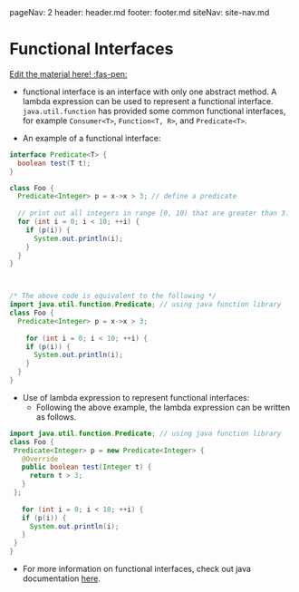 <frontmatter>
  pageNav: 2
  header: header.md
  footer: footer.md
  siteNav: site-nav.md
</frontmatter>

<br>

# Functional Interfaces

<!-- DO NOT DELETE THIS LINK AND PLEASE WRITE BELOW THIS LINK-->
[Edit the material here! :fas-pen:](https://github.com/nus-cs2030/1920-s2/edit/master/contents/textbook/lecture06/functionalInterfaces/functionalInterfaces.md)
<!-- DO NOT DELETE THIS LINK AND PLEASE WRITE BELOW THIS LINK-->

- functional interface is an interface with only one abstract method. A lambda expression can be used to represent a functional interface. `java.util.function` has provided some common functional interfaces, for example `Consumer<T>`, `Function<T, R>`, and `Predicate<T>`.

- An example of a functional interface:

```java
interface Predicate<T> {
  boolean test(T t);
}

class Foo {
  Predicate<Integer> p = x->x > 3; // define a predicate
  
  // print out all integers in range [0, 10) that are greater than 3.
  for (int i = 0; i < 10; ++i) {
    if (p(i)) {
      System.out.println(i);
    }
  }
}



/* The above code is equivalent to the following */
import java.util.function.Predicate; // using java function library
class Foo {
  Predicate<Integer> p = x->x > 3;
  
    for (int i = 0; i < 10; ++i) {
    if (p(i)) {
      System.out.println(i);
    }
  }
}
```



- Use of lambda expression to represent functional interfaces:
  - Following the above example, the lambda expression can be written as follows.

 ```java
import java.util.function.Predicate; // using java function library
class Foo {
  Predicate<Integer> p = new Predicate<Integer> {
    @Override
    public boolean test(Integer t) {
      return t > 3;
    }
  };
  
    for (int i = 0; i < 10; ++i) {
    if (p(i)) {
      System.out.println(i);
    }
  }
}
 ```

- For more information on functional interfaces, check out java documentation [here](https://docs.oracle.com/en/java/javase/11/docs/api/java.base/java/util/function/package-summary.html).